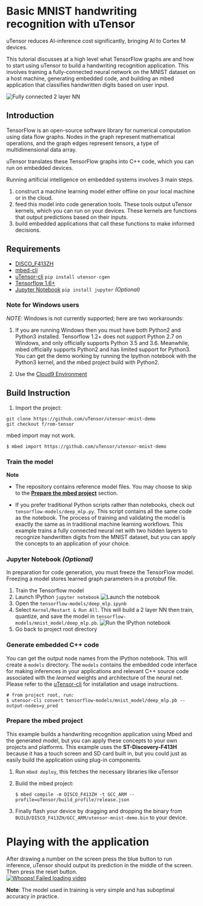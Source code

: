 # Basic MNIST handwriting recognition with uTensor
uTensor reduces AI-inference cost significantly, bringing AI to Cortex M devices.

This tutorial discusses at a high level what TensorFlow graphs are and how to start using uTensor to build a handwriting recognition application. This involves training a fully-connected neural network on the MNIST dataset on a host machine, generating embedded code, and building an mbed application that classifies handwritten digits based on user input.

![Fully connected 2 layer NN](https://raw.githubusercontent.com/dmlc/web-data/master/mxnet/image/mlp_mnist.png)

## Introduction
TensorFlow is an open-source software library for numerical computation using data flow graphs. Nodes in the graph represent mathematical operations, and the graph edges represent tensors, a type of multidimensional data array. 

uTensor translates these TensorFlow graphs into C++ code, which you can run on embedded devices.

Running artificial intelligence on embedded systems involves 3 main steps.

1. construct a machine learning model either offline on your local machine or in the cloud.
1. feed this model into code generation tools. These tools output uTensor kernels, which you can run on your devices. These kernels are functions that output predictions based on their inputs.
1. build embedded applications that call these functions to make informed decisions.

## Requirements
- [DISCO_F413ZH](https://os.mbed.com/platforms/ST-Discovery-F413H/)
- [mbed-cli](https://os.mbed.com/docs/v5.7/tools/installation-and-setup.html)
- [uTensor-cli](https://github.com/uTensor/utensor_cgen) `pip install utensor-cgen`
- [Tensorflow 1.6+](https://www.tensorflow.org/install)
- [Jupyter Notebook](http://jupyter.org/) `pip install jupyter` *(Optional)*

### Note for Windows users
*NOTE*: Windows is not currently supported; here are two workarounds:


1. If you are running Windows then you must have both Python2 and Python3 installed. Tensorflow 1.2+ does not support Python 2.7 on Windows, and only officially supports Python 3.5 and 3.6. Meanwhile, mbed officially supports Python2 and has limited support for Python3. You can get the demo working by running the Ipython notebook with the Python3 kernel, and the mbed project build with Python2.

1. Use the [Cloud9 Environment](https://github.com/uTensor/cloud9-installer)

## Build Instruction
1. Import the project:
```
git clone https://github.com/uTensor/utensor-mnist-demo
git checkout f/rom-tensor
```
mbed import may not work. 
```
$ mbed import https://github.com/uTensor/utensor-mnist-demo
```

### Train the model
**Note**
- The repository contains reference model files. You may choose to skip to the [**Prepare the mbed project**](#prepare-the-mbed-project) section. 

- If you prefer traditional Python scripts rather than notebooks, check out `tensorflow-models/deep_mlp.py`. This script contains all the same code as the notebook.
The process of training and validating the model is exactly the same as in traditional machine learning workflows. This example trains a fully connected neural net with two hidden layers to recognize handwritten digits from the MNIST dataset, but you can apply the concepts to an application of your choice.

### Jupyter Notebook *(Optional)*

In preparation for code generation, you must freeze the TensorFlow model. Freezing a model stores learned graph parameters in a protobuf file.

1. Train the Tensorflow model
  1. Launch IPython `jupyter notebook` ![Launch the notebook](https://github.com/uTensor/utensor-mnist-demo/blob/master/docs/images/jupyter.png)
  1. Open the `tensorflow-models/deep_mlp.ipynb`
  1. Select `Kernel/Restart & Run All`. This will build a 2 layer NN then train, quantize, and save the model in `tensorflow-models/mnist_model/deep_mlp.pb`.
  ![Run the IPython notebook](https://github.com/uTensor/utensor-mnist-demo/blob/master/docs/images/kernel.png)
  1. Go back to project root directory

### Generate embedded C++ code

You can get the output node names from the IPython notebook. This will create a `models` directory. The `models` contains the embedded code interface for making inferences in your applications and relevant C++ source code associated with the *learned* weights and architecture of the neural net. Please refer to the [uTensor-cli](https://github.com/uTensor/utensor_cgen) for installation and usage instructions.

```
# from project root, run:
$ utensor-cli convert tensorflow-models/mnist_model/deep_mlp.pb --output-nodes=y_pred
```
### Prepare the mbed project
This example builds a handwriting recognition application using Mbed and the generated model, but you can apply these concepts to your own projects and platforms. This example uses the **ST-Discovery-F413H** because it has a touch screen and SD card built in, but you could just as easily build the application using plug-in components.

1. Run `mbed deploy`, this fetches the necessary libraries like uTensor
1. Build the mbed project:

    ```
    $ mbed compile -m DISCO_F413ZH -t GCC_ARM --profile=uTensor/build_profile/release.json
    ```

1. Finally flash your device by dragging and dropping the binary from `BUILD/DISCO_F413ZH/GCC_ARM/utensor-mnist-demo.bin` to your device.

# Playing with the application
After drawing a number on the screen press the blue button to run inference, uTensor should output its prediction in the middle of the screen. Then press the reset button.  
[![Whoops! Failed loading video](https://img.youtube.com/vi/FhbCAd0sO1c/0.jpg)](https://www.youtube.com/watch?v=FhbCAd0sO1c)

**Note**: The model used in training is very simple and has suboptimal accuracy in practice. 
